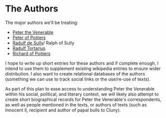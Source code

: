# The Authors

The major authors we'll be treating:

* [Peter the Venerable](peter-the-venerable.md)
* [Peter of Poitiers](peter-of-poitiers.md)
* [Radulf de Sully](radulf-of-sully.md)/ Ralph of Sully
* [Radulf Tortarius](radulf-tortarius.md)
* [Richard of Poitiers](richard-of-poitiers.md)

I hope to write up short entries for these authors and if complete enough, I intend to use them to supplement existing wikipedia entries to ensure wider distribution. I also want to create relational databases of the authors \(something we can use to track social links or the use/re-use of texts\).

As part of this plan to ease access to understanding Peter the Venerable within his social, political, and literary context, we will likely also attempt to create short biographical records for Peter the Venerable's correspondents, as well as people mentioned in the texts, or authors of texts \(such as Innocent II, recipient and author of papal bulls to Cluny\). 

